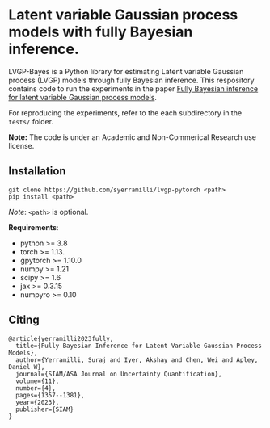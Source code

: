 # Latent variable Gaussian process models with fully Bayesian inference.

LVGP-Bayes is a Python library for estimating Latent variable Gaussian process (LVGP) models through fully Bayesian inference. This respository contains code to run the experiments in the paper [Fully Bayesian inference for latent variable Gaussian process models](https://arxiv.org/abs/2211.02218). 

For reproducing the experiments, refer to the each subdirectory in the `tests/` folder.

**Note:** The code is under an Academic and Non-Commerical Research use license.

## Installation

```
git clone https://github.com/syerramilli/lvgp-pytorch <path>
pip install <path>
```

*Note*: `<path>` is optional.

**Requirements**:
- python >= 3.8
- torch >= 1.13.
- gpytorch >= 1.10.0
- numpy >= 1.21
- scipy >= 1.6
- jax >= 0.3.15
- numpyro >= 0.10

## Citing

```
@article{yerramilli2023fully,
  title={Fully Bayesian Inference for Latent Variable Gaussian Process Models},
  author={Yerramilli, Suraj and Iyer, Akshay and Chen, Wei and Apley, Daniel W},
  journal={SIAM/ASA Journal on Uncertainty Quantification},
  volume={11},
  number={4},
  pages={1357--1381},
  year={2023},
  publisher={SIAM}
}
```
